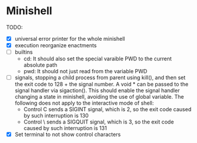 # Minishell

TODO:

- [x] universal error printer for the whole minishell
- [x] execution reorganize enactments
- [ ] builtins
	- cd: It should also set the special varaible PWD to the current absolute path
	- pwd: It should not just read from the variable PWD
- [ ] signals, stopping a child process from parent using kill(), and then set the exit code to 128 + the signal number. A void * can be passed to the signal handler via sigaction(). This should enable the signal handler changing a state in minishell, avoiding the use of global variable. The following does not apply to the interactive mode of shell:
	- Control C sends a SIGINT signal, which is 2, so the exit code caused by such interruption is 130
	- Control \ sends a SIGQUIT signal, which is 3, so the exit code caused by such interruption is 131
- [x] Set terminal to not show control characters